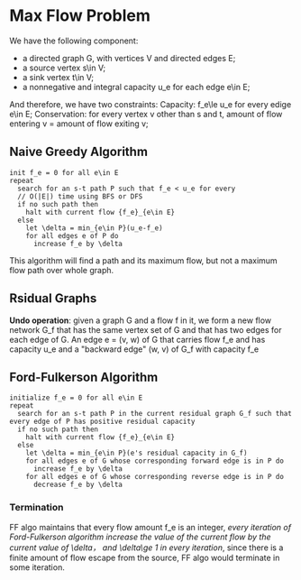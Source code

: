 # Max Flow Problem
We have the following component:
- a directed graph G, with vertices V and directed edges E;
- a source vertex s\in V;
- a sink vertex t\in V;
- a nonnegative and integral capacity u_e for each edge e\in E;

And therefore, we have two constraints:
Capacity:
  f_e\le u_e for every edige e\in E;
Conservation:
  for every vertex v other than s and t, amount of flow entering v = amount of flow exiting v;
  
## Naive Greedy Algorithm
```
init f_e = 0 for all e\in E
repeat
  search for an s-t path P such that f_e < u_e for every 
  // O(|E|) time using BFS or DFS
  if no such path then
    halt with current flow {f_e}_{e\in E}
  else
    let \delta = min_{e\in P}(u_e-f_e)
    for all edges e of P do
      increase f_e by \delta
```
This algorithm will find a path and its maximum flow, but not a maximum flow path over whole graph.

## Rsidual Graphs
**Undo operation**:
  given a graph G and a flow f in it, we form a new flow network G_f that has the same vertex set of G and that has two edges for each edge 
  of G. An edge e = (v, w) of G that carries flow f_e and has capacity u_e and a "backward edge" (w, v) of G_f with capacity f_e
  
## Ford-Fulkerson Algorithm
```
initialize f_e = 0 for all e\in E
repeat
  search for an s-t path P in the current residual graph G_f such that every edge of P has positive residual capacity
  if no such path then
    halt with current flow {f_e}_{e\in E}
  else
    let \delta = min_{e\in P}(e's residual capacity in G_f)
    for all edges e of G whose corresponding forward edge is in P do
      increase f_e by \delta
    for all edges e of G whose corresponding reverse edge is in P do
      decrease f_e by \delta
```

### Termination
FF algo maintains that every flow amount f_e is an integer, *every iteration of Ford-Fulkerson algorithm increase the value of the current flow
by the current value of \delta， and \delta\ge 1 in every iteration*, since there is a finite amount of flow escape from the source, FF algo
would terminate in some iteration.


